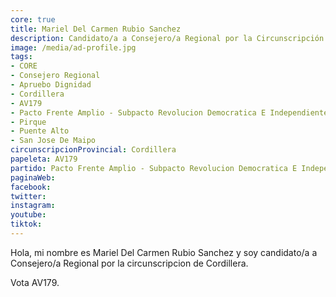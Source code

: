 ```yaml
---
core: true
title: Mariel Del Carmen Rubio Sanchez
description: Candidato/a a Consejero/a Regional por la Circunscripción de Cordillera
image: /media/ad-profile.jpg
tags:
- CORE
- Consejero Regional
- Apruebo Dignidad
- Cordillera
- AV179
- Pacto Frente Amplio - Subpacto Revolucion Democratica E Independientes - Convergencia Social
- Pirque
- Puente Alto
- San Jose De Maipo
circunscripcionProvincial: Cordillera
papeleta: AV179
partido: Pacto Frente Amplio - Subpacto Revolucion Democratica E Independientes - Convergencia Social
paginaWeb:
facebook:
twitter:
instagram:
youtube:
tiktok:
---
```

Hola, mi nombre es Mariel Del Carmen Rubio Sanchez y soy candidato/a a Consejero/a Regional por la circunscripcion de Cordillera.

Vota AV179.
